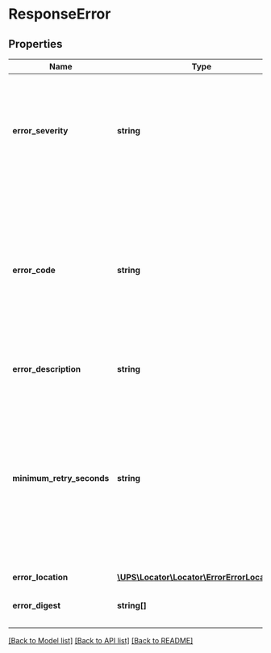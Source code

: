 # ResponseError

## Properties
Name | Type | Description | Notes
------------ | ------------- | ------------- | -------------
**error_severity** | **string** | Describes the severity of the error.  For additional information, refer to Locator Error Codes in the Appendix. | 
**error_code** | **string** | A numeric value that describes the error. Each tool defines a range of error codes.  For additional information, refer to Locator Error Codes in the Appendix. | 
**error_description** | **string** | Describes the error code. | [optional] 
**minimum_retry_seconds** | **string** | Number of seconds to wait until retry.   This field is populated on special conditions of the Transient Error only, as defined by the service.  A number between 1 and 86400 (24 hours) | [optional] 
**error_location** | [**\UPS\Locator\Locator\ErrorErrorLocation[]**](ErrorErrorLocation.md) |  | [optional] 
**error_digest** | **string[]** | The contents of the element in error. | [optional] 

[[Back to Model list]](../../README.md#documentation-for-models) [[Back to API list]](../../README.md#documentation-for-api-endpoints) [[Back to README]](../../README.md)

